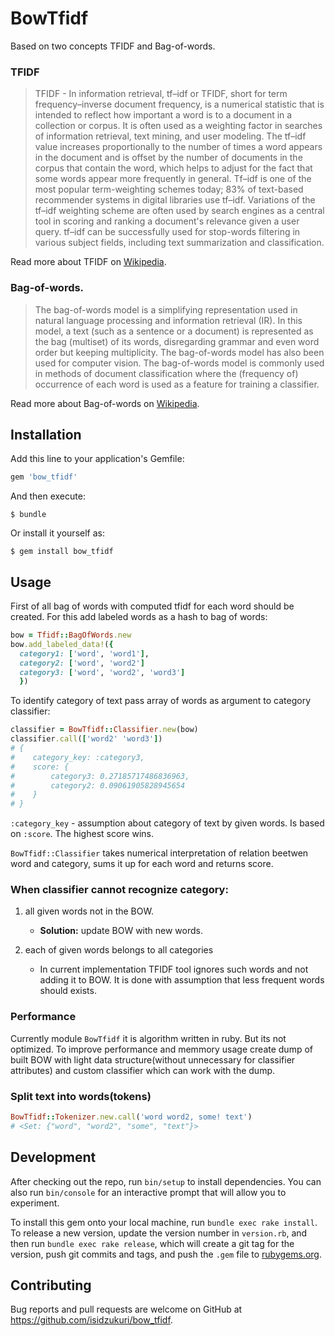# BowTfidf

Based on two concepts TFIDF and Bag-of-words.

### TFIDF
> TFIDF - In information retrieval, tf–idf or TFIDF, short for term frequency–inverse document frequency, is a numerical statistic that is intended to reflect how important a word is to a document in a collection or corpus. It is often used as a weighting factor in searches of information retrieval, text mining, and user modeling. The tf–idf value increases proportionally to the number of times a word appears in the document and is offset by the number of documents in the corpus that contain the word, which helps to adjust for the fact that some words appear more frequently in general. Tf–idf is one of the most popular term-weighting schemes today; 83% of text-based recommender systems in digital libraries use tf–idf.
Variations of the tf–idf weighting scheme are often used by search engines as a central tool in scoring and ranking a document's relevance given a user query. tf–idf can be successfully used for stop-words filtering in various subject fields, including text summarization and classification.

Read more about TFIDF on [Wikipedia](https://en.wikipedia.org/wiki/Tf%E2%80%93idf).


### Bag-of-words.
>The bag-of-words model is a simplifying representation used in natural language processing and information retrieval (IR). In this model, a text (such as a sentence or a document) is represented as the bag (multiset) of its words, disregarding grammar and even word order but keeping multiplicity. The bag-of-words model has also been used for computer vision.
The bag-of-words model is commonly used in methods of document classification where the (frequency of) occurrence of each word is used as a feature for training a classifier.

Read more about Bag-of-words on [Wikipedia](https://en.wikipedia.org/wiki/Bag-of-words_model).

## Installation

Add this line to your application's Gemfile:

```ruby
gem 'bow_tfidf'
```

And then execute:

    $ bundle

Or install it yourself as:

    $ gem install bow_tfidf

## Usage

First of all bag of words with computed tfidf for each word should be created. For this add labeled words as a hash to bag of words:

```ruby
bow = Tfidf::BagOfWords.new
bow.add_labeled_data!({
  category1: ['word', 'word1'],
  category2: ['word', 'word2']
  category3: ['word', 'word2', 'word3']
  })
```

To identify category of text pass array of words as argument to category classifier:
```ruby
classifier = BowTfidf::Classifier.new(bow)
classifier.call(['word2' 'word3'])
# {
#    category_key: :category3,
#    score: {
#        category3: 0.27185717486836963,
#        category2: 0.09061905828945654
#    }
# }
```
`:category_key` - assumption about category of text by given words. Is based on `:score`. The highest score wins.

`BowTfidf::Classifier` takes numerical interpretation of relation beetwen word and category, sums it up for each word and returns score.

### When classifier cannot recognize category:

1. all given words not in the BOW.
    - **Solution:** update BOW with new words.

2. each of given words belongs to all categories
    - In current implementation TFIDF tool ignores such words and not adding it to BOW. It is done with assumption that less frequent words should exists.

### Performance
Currently module `BowTfidf` it is algorithm written in ruby. But its not optimized.
To improve performance and memmory usage create dump of built BOW with light data structure(without unnecessary for classifier attributes) and custom classifier which can work with the dump.

### Split text into words(tokens)
```ruby
BowTfidf::Tokenizer.new.call('word word2, some! text')
# <Set: {"word", "word2", "some", "text"}>
```

## Development

After checking out the repo, run `bin/setup` to install dependencies. You can also run `bin/console` for an interactive prompt that will allow you to experiment.

To install this gem onto your local machine, run `bundle exec rake install`. To release a new version, update the version number in `version.rb`, and then run `bundle exec rake release`, which will create a git tag for the version, push git commits and tags, and push the `.gem` file to [rubygems.org](https://rubygems.org).

## Contributing

Bug reports and pull requests are welcome on GitHub at https://github.com/isidzukuri/bow_tfidf.
